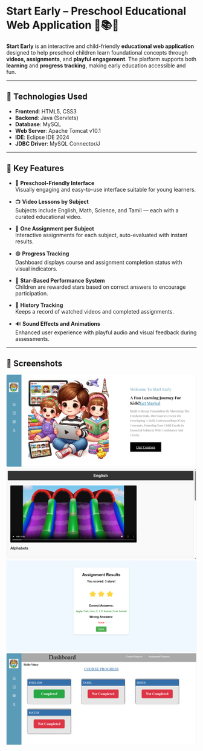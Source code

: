 # Start Early – Preschool Educational Web Application 🧠📚🌟

**Start Early** is an interactive and child-friendly **educational web application** designed to help preschool children learn foundational concepts through **videos, assignments**, and **playful engagement**. The platform supports both **learning** and **progress tracking**, making early education accessible and fun.

---

## 🔧 Technologies Used

- **Frontend**: HTML5, CSS3  
- **Backend**: Java (Servlets)  
- **Database**: MySQL  
- **Web Server**: Apache Tomcat v10.1  
- **IDE**: Eclipse IDE 2024  
- **JDBC Driver**: MySQL Connector/J

---

## 🌟 Key Features

- 👶 **Preschool-Friendly Interface**  
  Visually engaging and easy-to-use interface suitable for young learners.

- 📺 **Video Lessons by Subject**  
  Subjects include English, Math, Science, and Tamil — each with a curated educational video.

- 📝 **One Assignment per Subject**  
  Interactive assignments for each subject, auto-evaluated with instant results.

- 🟢 **Progress Tracking**  
  Dashboard displays course and assignment completion status with visual indicators.

- 🌟 **Star-Based Performance System**  
  Children are rewarded stars based on correct answers to encourage participation.

- 📂 **History Tracking**  
  Keeps a record of watched videos and completed assignments.

- 🔊 **Sound Effects and Animations**  
  Enhanced user experience with playful audio and visual feedback during assessments.

---

## 📸 Screenshots
![Home Page](screenshots/homepage.png)
![Video Page](screenshots/video.png)
![Assignment Result](screenshots/result.png)
![Dashboard](screenshots/dashboard.png)
